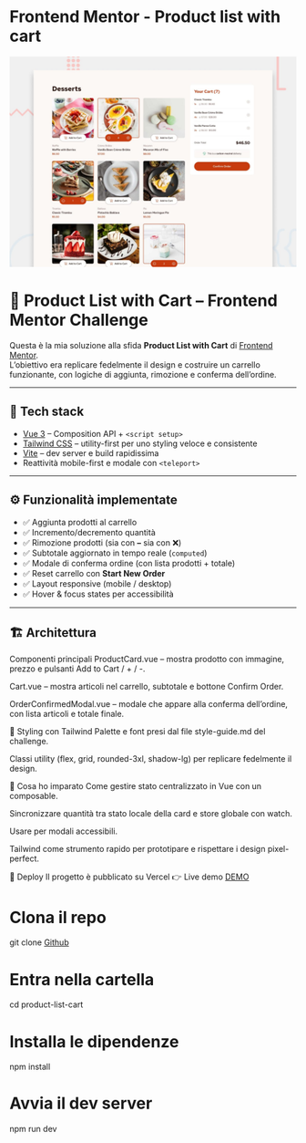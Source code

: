# Frontend Mentor - Product list with cart

![Design preview for the Product list with cart coding challenge](./preview.jpg)

# 🍰 Product List with Cart – Frontend Mentor Challenge

Questa è la mia soluzione alla sfida **Product List with Cart** di [Frontend Mentor](https://www.frontendmentor.io/).  
L’obiettivo era replicare fedelmente il design e costruire un carrello funzionante, con logiche di aggiunta, rimozione e conferma dell’ordine.

---

## 🚀 Tech stack

- [Vue 3](https://vuejs.org/) – Composition API + `<script setup>`
- [Tailwind CSS](https://tailwindcss.com/) – utility-first per uno styling veloce e consistente
- [Vite](https://vitejs.dev/) – dev server e build rapidissima
- Reattività mobile-first e modale con `<teleport>`

---

## ⚙️ Funzionalità implementate

- ✅ Aggiunta prodotti al carrello
- ✅ Incremento/decremento quantità
- ✅ Rimozione prodotti (sia con **–** sia con ❌)
- ✅ Subtotale aggiornato in tempo reale (`computed`)
- ✅ Modale di conferma ordine (con lista prodotti + totale)
- ✅ Reset carrello con **Start New Order**
- ✅ Layout responsive (mobile / desktop)
- ✅ Hover & focus states per accessibilità

---

## 🏗️ Architettura

Componenti principali
ProductCard.vue – mostra prodotto con immagine, prezzo e pulsanti Add to Cart / + / -.

Cart.vue – mostra articoli nel carrello, subtotale e bottone Confirm Order.

OrderConfirmedModal.vue – modale che appare alla conferma dell’ordine, con lista articoli e totale finale.

🎨 Styling con Tailwind
Palette e font presi dal file style-guide.md del challenge.

Classi utility (flex, grid, rounded-3xl, shadow-lg) per replicare fedelmente il design.


🧪 Cosa ho imparato
Come gestire stato centralizzato in Vue con un composable.

Sincronizzare quantità tra stato locale della card e store globale con watch.

Usare <teleport> per modali accessibili.

Tailwind come strumento rapido per prototipare e rispettare i design pixel-perfect.

🚀 Deploy
Il progetto è pubblicato su Vercel 👉 Live demo [DEMO](https://frontendmentor-product-list.vercel.app/)

# Clona il repo
git clone [Github](https://github.com/Anita-Liberatore/frontendmentor-product-list.git)

# Entra nella cartella
cd product-list-cart

# Installa le dipendenze
npm install

# Avvia il dev server
npm run dev

